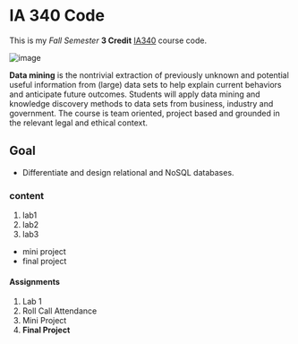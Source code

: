 # IA 340 Code

This is my *Fall Semester* **3 Credit** [IA340](https://catalog.jmu.edu/preview_course_nopop.php?catoid=50&coid=258336) course code.

![image](https://www.jmu.edu/_images/homepage/explore-programs.jpg)

**Data mining** is the nontrivial extraction of previously unknown and potential useful information from (large) data sets to help explain current behaviors and anticipate future outcomes. Students will apply data mining and knowledge discovery methods to data sets from business, industry and government. The course is team oriented, project based and grounded in the relevant legal and ethical context.

## Goal 

- Differentiate and design relational and NoSQL databases.
  
### content

1. lab1
2. lab2
3. lab3

- mini project
- final project

#### Assignments

1. Lab 1
2. Roll Call Attendance
3. Mini Project
4. **Final Project**
